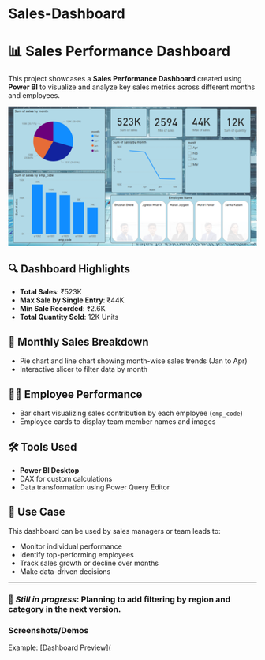 # Sales-Dashboard
# 📊 Sales Performance Dashboard

This project showcases a **Sales Performance Dashboard** created using **Power BI** to visualize and analyze key sales metrics across different months and employees.

![Dashboard Snapshot](./Snapshot%20of%20the%20Dashboard.png)

## 🔍 Dashboard Highlights

- **Total Sales**: ₹523K  
- **Max Sale by Single Entry**: ₹44K  
- **Min Sale Recorded**: ₹2.6K  
- **Total Quantity Sold**: 12K Units  

## 📅 Monthly Sales Breakdown

- Pie chart and line chart showing month-wise sales trends (Jan to Apr)
- Interactive slicer to filter data by month

## 👨‍💼 Employee Performance

- Bar chart visualizing sales contribution by each employee (`emp_code`)
- Employee cards to display team member names and images

## 🛠️ Tools Used

- **Power BI Desktop**
- DAX for custom calculations
- Data transformation using Power Query Editor

## 📁 Use Case

This dashboard can be used by sales managers or team leads to:

- Monitor individual performance  
- Identify top-performing employees  
- Track sales growth or decline over months  
- Make data-driven decisions

---

### 🚧 *Still in progress*: Planning to add filtering by region and category in the next version.

### Screenshots/Demos
Example: [Dashboard Preview](
